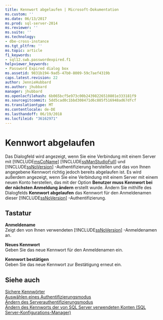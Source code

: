 ```yaml
---
title: Kennwort abgelaufen | Microsoft-Dokumentation
ms.custom: ''
ms.date: 06/13/2017
ms.prod: sql-server-2014
ms.reviewer: ''
ms.suite: ''
ms.technology:
- dbe-cross-instance
ms.tgt_pltfrm: ''
ms.topic: article
f1_keywords:
- sql12.swb.passwordexpired.f1
helpviewer_keywords:
- Password Expired dialog box
ms.assetid: 9831b194-9ad5-47b0-8009-59c7aef4319b
caps.latest.revision: 22
author: JennieHubbard
ms.author: jhubbard
manager: jhubbard
ms.openlocfilehash: 6b065bcf5e973c00b24398226510801e333181f9
ms.sourcegitcommit: 5dd5cad0c1bbd308471d6c885f516948ad67dfcf
ms.translationtype: MT
ms.contentlocale: de-DE
ms.lasthandoff: 06/19/2018
ms.locfileid: "36162971"
---
```

# <a name="password-expired"></a>Kennwort abgelaufen
  Das Dialogfeld wird angezeigt, wenn Sie eine Verbindung mit einem Server mit [!INCLUDE[msCoName](../includes/msconame-md.md)] [!INCLUDE[ssManStudioFull](../includes/ssmanstudiofull-md.md)] und [!INCLUDE[ssNoVersion](../includes/ssnoversion-md.md)] -Authentifizierung herstellen und das von Ihnen angegebene Kennwort richtig jedoch bereits abgelaufen ist. Es wird außerdem angezeigt, wenn Sie eine Verbindung mit einem Server mit einem neuen Konto herstellen, das mit der Option **Benutzer muss Kennwort bei der nächsten Anmeldung ändern** erstellt wurde. Ändern Sie mithilfe des Dialogfelds **Kennwort abgelaufen** das Kennwort für den Anmeldenamen dieser [!INCLUDE[ssNoVersion](../includes/ssnoversion-md.md)] -Authentifizierung.  
  
## <a name="options"></a>Tastatur  
 **Anmeldename**  
 Zeigt den von Ihnen verwendeten [!INCLUDE[ssNoVersion](../includes/ssnoversion-md.md)] -Anmeldenamen an.  
  
 **Neues Kennwort**  
 Geben Sie das neue Kennwort für den Anmeldenamen ein.  
  
 **Kennwort bestätigen**  
 Geben Sie das neue Kennwort zur Bestätigung erneut ein.  
  
## <a name="see-also"></a>Siehe auch  
 [Sichere Kennwörter](../relational-databases/security/strong-passwords.md)   
 [Auswählen eines Authentifizierungsmodus](../relational-databases/security/choose-an-authentication-mode.md)   
 [Ändern des Serverauthentifizierungsmodus](configure-windows/change-server-authentication-mode.md)   
 [Ändern des Kennworts der von SQL Server verwendeten Konten &#40;SQL Server-Konfigurations-Manager&#41;](configure-windows/scm-services-change-the-password-of-the-accounts-used.md)  
  
  